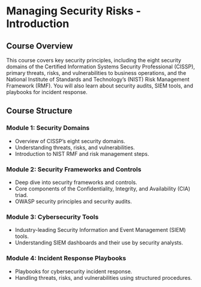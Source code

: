 # **Managing Security Risks - Introduction**

## **Course Overview**

This course covers key security principles, including the eight security domains of the Certified Information Systems Security Professional (CISSP), primary threats, risks, and vulnerabilities to business operations, and the National Institute of Standards and Technology’s (NIST) Risk Management Framework (RMF). You will also learn about security audits, SIEM tools, and playbooks for incident response.

## **Course Structure**

### **Module 1: Security Domains**

- Overview of CISSP’s eight security domains.
- Understanding threats, risks, and vulnerabilities.
- Introduction to NIST RMF and risk management steps.

### **Module 2: Security Frameworks and Controls**

- Deep dive into security frameworks and controls.
- Core components of the Confidentiality, Integrity, and Availability (CIA) triad.
- OWASP security principles and security audits.

### **Module 3: Cybersecurity Tools**

- Industry-leading Security Information and Event Management (SIEM) tools.
- Understanding SIEM dashboards and their use by security analysts.

### **Module 4: Incident Response Playbooks**

- Playbooks for cybersecurity incident response.
- Handling threats, risks, and vulnerabilities using structured procedures.

